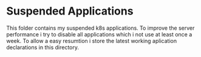 # Suspended Applications

This folder contains my suspended k8s applications. To improve the server performance i try to disable all applications which i not use at least once a week. To allow a easy resumtion i store the latest working aplication declarations in this directory.
